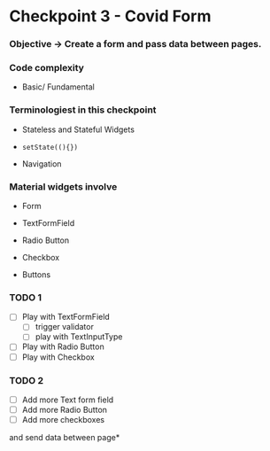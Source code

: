 # Checkpoint 3 - Covid Form


### Objective -> Create a form and pass data between pages.​

### Code complexity
- Basic/ Fundamental

### Terminologiest in this checkpoint

- Stateless and Stateful Widgets

- ```setState((){})```

- Navigation

### Material widgets involve

- Form​

- TextFormField​

- Radio Button​

- Checkbox​

- Buttons


### TODO 1

- [ ] Play with TextFormField
    - [ ] trigger validator
    - [ ] play with TextInputType
- [ ] Play with Radio Button
- [ ] Play with Checkbox

### TODO 2

- [ ] Add more Text form field
- [ ] Add more Radio Button
- [ ] Add more checkboxes

and send data between page*
